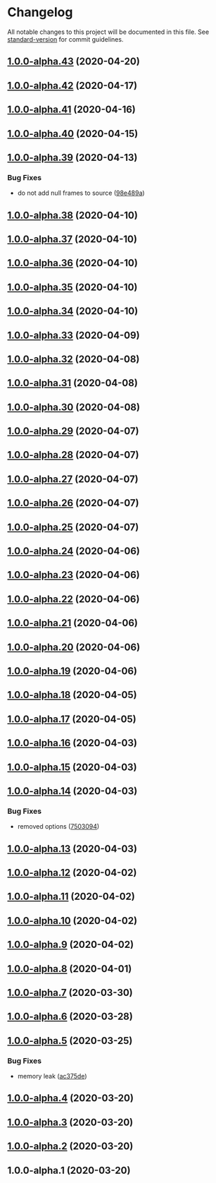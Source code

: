 # Changelog

All notable changes to this project will be documented in this file. See [standard-version](https://github.com/conventional-changelog/standard-version) for commit guidelines.

## [1.0.0-alpha.43](https://git.mvdw-software.com/Maximvdw/openhps-testsuite/compare/v1.0.0-alpha.42...v1.0.0-alpha.43) (2020-04-20)

## [1.0.0-alpha.42](https://git.mvdw-software.com/Maximvdw/openhps-testsuite/compare/v1.0.0-alpha.41...v1.0.0-alpha.42) (2020-04-17)

## [1.0.0-alpha.41](https://git.mvdw-software.com/Maximvdw/openhps-testsuite/compare/v1.0.0-alpha.40...v1.0.0-alpha.41) (2020-04-16)

## [1.0.0-alpha.40](https://git.mvdw-software.com/Maximvdw/openhps-testsuite/compare/v1.0.0-alpha.39...v1.0.0-alpha.40) (2020-04-15)

## [1.0.0-alpha.39](https://git.mvdw-software.com/Maximvdw/openhps-testsuite/compare/v1.0.0-alpha.38...v1.0.0-alpha.39) (2020-04-13)


### Bug Fixes

* do not add null frames to source ([98e489a](https://git.mvdw-software.com/Maximvdw/openhps-testsuite/commit/98e489a58d91aff127c73af1619aee9e7c0173e3))

## [1.0.0-alpha.38](https://git.mvdw-software.com/Maximvdw/openhps-testsuite/compare/v1.0.0-alpha.37...v1.0.0-alpha.38) (2020-04-10)

## [1.0.0-alpha.37](https://git.mvdw-software.com/Maximvdw/openhps-testsuite/compare/v1.0.0-alpha.36...v1.0.0-alpha.37) (2020-04-10)

## [1.0.0-alpha.36](https://git.mvdw-software.com/Maximvdw/openhps-testsuite/compare/v1.0.0-alpha.35...v1.0.0-alpha.36) (2020-04-10)

## [1.0.0-alpha.35](https://git.mvdw-software.com/Maximvdw/openhps-testsuite/compare/v1.0.0-alpha.34...v1.0.0-alpha.35) (2020-04-10)

## [1.0.0-alpha.34](https://git.mvdw-software.com/Maximvdw/openhps-testsuite/compare/v1.0.0-alpha.33...v1.0.0-alpha.34) (2020-04-10)

## [1.0.0-alpha.33](https://git.mvdw-software.com/Maximvdw/openhps-testsuite/compare/v1.0.0-alpha.32...v1.0.0-alpha.33) (2020-04-09)

## [1.0.0-alpha.32](https://git.mvdw-software.com/Maximvdw/openhps-testsuite/compare/v1.0.0-alpha.31...v1.0.0-alpha.32) (2020-04-08)

## [1.0.0-alpha.31](https://git.mvdw-software.com/Maximvdw/openhps-testsuite/compare/v1.0.0-alpha.30...v1.0.0-alpha.31) (2020-04-08)

## [1.0.0-alpha.30](https://git.mvdw-software.com/Maximvdw/openhps-testsuite/compare/v1.0.0-alpha.29...v1.0.0-alpha.30) (2020-04-08)

## [1.0.0-alpha.29](https://git.mvdw-software.com/Maximvdw/openhps-testsuite/compare/v1.0.0-alpha.28...v1.0.0-alpha.29) (2020-04-07)

## [1.0.0-alpha.28](https://git.mvdw-software.com/Maximvdw/openhps-testsuite/compare/v1.0.0-alpha.27...v1.0.0-alpha.28) (2020-04-07)

## [1.0.0-alpha.27](https://git.mvdw-software.com/Maximvdw/openhps-testsuite/compare/v1.0.0-alpha.26...v1.0.0-alpha.27) (2020-04-07)

## [1.0.0-alpha.26](https://git.mvdw-software.com/Maximvdw/openhps-testsuite/compare/v1.0.0-alpha.25...v1.0.0-alpha.26) (2020-04-07)

## [1.0.0-alpha.25](https://git.mvdw-software.com/Maximvdw/openhps-testsuite/compare/v1.0.0-alpha.24...v1.0.0-alpha.25) (2020-04-07)

## [1.0.0-alpha.24](https://git.mvdw-software.com/Maximvdw/openhps-testsuite/compare/v1.0.0-alpha.23...v1.0.0-alpha.24) (2020-04-06)

## [1.0.0-alpha.23](https://git.mvdw-software.com/Maximvdw/openhps-testsuite/compare/v1.0.0-alpha.22...v1.0.0-alpha.23) (2020-04-06)

## [1.0.0-alpha.22](https://git.mvdw-software.com/Maximvdw/openhps-testsuite/compare/v1.0.0-alpha.21...v1.0.0-alpha.22) (2020-04-06)

## [1.0.0-alpha.21](https://git.mvdw-software.com/Maximvdw/openhps-testsuite/compare/v1.0.0-alpha.20...v1.0.0-alpha.21) (2020-04-06)

## [1.0.0-alpha.20](https://git.mvdw-software.com/Maximvdw/openhps-testsuite/compare/v1.0.0-alpha.19...v1.0.0-alpha.20) (2020-04-06)

## [1.0.0-alpha.19](https://git.mvdw-software.com/Maximvdw/openhps-testsuite/compare/v1.0.0-alpha.18...v1.0.0-alpha.19) (2020-04-06)

## [1.0.0-alpha.18](https://git.mvdw-software.com/Maximvdw/openhps-testsuite/compare/v1.0.0-alpha.17...v1.0.0-alpha.18) (2020-04-05)

## [1.0.0-alpha.17](https://git.mvdw-software.com/Maximvdw/openhps-testsuite/compare/v1.0.0-alpha.16...v1.0.0-alpha.17) (2020-04-05)

## [1.0.0-alpha.16](https://git.mvdw-software.com/Maximvdw/openhps-testsuite/compare/v1.0.0-alpha.15...v1.0.0-alpha.16) (2020-04-03)

## [1.0.0-alpha.15](https://git.mvdw-software.com/Maximvdw/openhps-testsuite/compare/v1.0.0-alpha.14...v1.0.0-alpha.15) (2020-04-03)

## [1.0.0-alpha.14](https://git.mvdw-software.com/Maximvdw/openhps-testsuite/compare/v1.0.0-alpha.13...v1.0.0-alpha.14) (2020-04-03)


### Bug Fixes

* removed options ([7503094](https://git.mvdw-software.com/Maximvdw/openhps-testsuite/commit/75030949c86ac4047039e522d06e87a70477f992))

## [1.0.0-alpha.13](https://git.mvdw-software.com/Maximvdw/openhps-testsuite/compare/v1.0.0-alpha.12...v1.0.0-alpha.13) (2020-04-03)

## [1.0.0-alpha.12](https://git.mvdw-software.com/Maximvdw/openhps-testsuite/compare/v1.0.0-alpha.11...v1.0.0-alpha.12) (2020-04-02)

## [1.0.0-alpha.11](https://git.mvdw-software.com/Maximvdw/openhps-testsuite/compare/v1.0.0-alpha.10...v1.0.0-alpha.11) (2020-04-02)

## [1.0.0-alpha.10](https://git.mvdw-software.com/Maximvdw/openhps-testsuite/compare/v1.0.0-alpha.9...v1.0.0-alpha.10) (2020-04-02)

## [1.0.0-alpha.9](https://git.mvdw-software.com/Maximvdw/openhps-testsuite/compare/v1.0.0-alpha.8...v1.0.0-alpha.9) (2020-04-02)

## [1.0.0-alpha.8](https://git.mvdw-software.com/Maximvdw/openhps-testsuite/compare/v1.0.0-alpha.7...v1.0.0-alpha.8) (2020-04-01)

## [1.0.0-alpha.7](https://git.mvdw-software.com/Maximvdw/openhps-testsuite/compare/v1.0.0-alpha.6...v1.0.0-alpha.7) (2020-03-30)

## [1.0.0-alpha.6](https://git.mvdw-software.com/Maximvdw/openhps-testsuite/compare/v1.0.0-alpha.5...v1.0.0-alpha.6) (2020-03-28)

## [1.0.0-alpha.5](https://git.mvdw-software.com/Maximvdw/openhps-testsuite/compare/v1.0.0-alpha.4...v1.0.0-alpha.5) (2020-03-25)


### Bug Fixes

* memory leak ([ac375de](https://git.mvdw-software.com/Maximvdw/openhps-testsuite/commit/ac375de775f5a7594e378770bf1d7c98b611c6f7))

## [1.0.0-alpha.4](https://git.mvdw-software.com/Maximvdw/openhps-testsuite/compare/v1.0.0-alpha.3...v1.0.0-alpha.4) (2020-03-20)

## [1.0.0-alpha.3](https://git.mvdw-software.com/Maximvdw/openhps-testsuite/compare/v1.0.0-alpha.2...v1.0.0-alpha.3) (2020-03-20)

## [1.0.0-alpha.2](https://git.mvdw-software.com/Maximvdw/openhps-testsuite/compare/v1.0.0-alpha.1...v1.0.0-alpha.2) (2020-03-20)

## 1.0.0-alpha.1 (2020-03-20)
